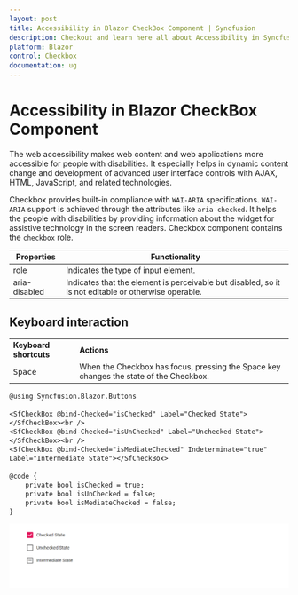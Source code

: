 ```yaml
---
layout: post
title: Accessibility in Blazor CheckBox Component | Syncfusion
description: Checkout and learn here all about Accessibility in Syncfusion Blazor CheckBox component and much more.
platform: Blazor
control: Checkbox
documentation: ug
---
```


# Accessibility in Blazor CheckBox Component

The web accessibility makes web content and web applications more accessible for people with disabilities. It especially helps in dynamic content change and development of advanced user interface controls with AJAX, HTML, JavaScript, and related technologies.

Checkbox provides built-in compliance with `WAI-ARIA` specifications. `WAI-ARIA` support is achieved through the attributes like `aria-checked`. It helps the people with disabilities by providing information about the widget for assistive technology in the screen readers. Checkbox component contains the `checkbox` role.

| Properties | Functionality |
| ------------ | ----------------------- |
| role | Indicates the type of input element. |
| aria-disabled | Indicates that the element is perceivable but disabled, so it is not editable or otherwise operable. |

## Keyboard interaction

<!-- markdownlint-disable MD033 -->
<table>
<tr>
<td>
<b>Keyboard shortcuts</b></td><td>
<b>Actions</b></td></tr>
<tr>
<td>
<kbd>Space</kbd></td><td>
When the Checkbox has focus, pressing the Space key changes the state of the Checkbox.</td></tr>
</table>

```cshtml
@using Syncfusion.Blazor.Buttons

<SfCheckBox @bind-Checked="isChecked" Label="Checked State"></SfCheckBox><br />
<SfCheckBox @bind-Checked="isUnChecked" Label="Unchecked State"></SfCheckBox><br />
<SfCheckBox @bind-Checked="isMediateChecked" Indeterminate="true" Label="Intermediate State"></SfCheckBox>

@code {
    private bool isChecked = true;
    private bool isUnChecked = false;
    private bool isMediateChecked = false;
}

```

![Accessibility in Blazor CheckBox](./images/blazor-checkbox-accessibility.png)